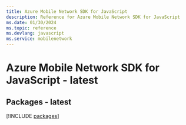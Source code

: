```yaml
---
title: Azure Mobile Network SDK for JavaScript
description: Reference for Azure Mobile Network SDK for JavaScript
ms.date: 01/30/2024
ms.topic: reference
ms.devlang: javascript
ms.service: mobilenetwork
---
```

# Azure Mobile Network SDK for JavaScript - latest
## Packages - latest
[!INCLUDE [packages](mobile-network-index.md)]